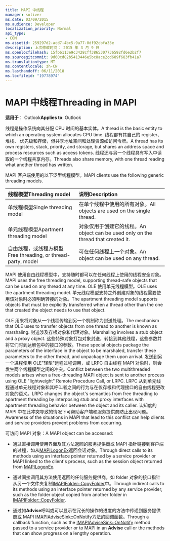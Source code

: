 ```yaml
---
title: MAPI 中线程
manager: soliver
ms.date: 03/09/2015
ms.audience: Developer
localization_priority: Normal
api_type:
- COM
ms.assetid: 259297d2-acd7-4bc5-9a77-0df92cbfa33e
description: 上次修改时间： 2015 年 3 月 9 日
ms.openlocfilehash: 15fb6113e9c3428cff3865307736592fd6e2b2f7
ms.sourcegitcommit: 9d60cd82b5413446e5bc8ace2cd689f683fb41a7
ms.translationtype: MT
ms.contentlocale: zh-CN
ms.lasthandoff: 06/11/2018
ms.locfileid: "19778974"
---
```

# <a name="threading-in-mapi"></a><span data-ttu-id="d0ea3-103">MAPI 中线程</span><span class="sxs-lookup"><span data-stu-id="d0ea3-103">Threading in MAPI</span></span>

  
  
<span data-ttu-id="d0ea3-104">**适用于**： Outlook</span><span class="sxs-lookup"><span data-stu-id="d0ea3-104">**Applies to**: Outlook</span></span> 
  
<span data-ttu-id="d0ea3-105">线程是操作系统向其分配 CPU 时间的基本实体。</span><span class="sxs-lookup"><span data-stu-id="d0ea3-105">A thread is the basic entity to which an operating system allocates CPU time.</span></span> <span data-ttu-id="d0ea3-106">线程都有其自己的 register、 堆栈、 优先级和存储，但共享地址空间和处理资源如访问令牌。</span><span class="sxs-lookup"><span data-stu-id="d0ea3-106">A thread has its own registers, stack, priority, and storage, but shares an address space and process resources such as access tokens.</span></span> <span data-ttu-id="d0ea3-107">线程还与另一个线程具有写入中读取的一个线程共享内存。</span><span class="sxs-lookup"><span data-stu-id="d0ea3-107">Threads also share memory, with one thread reading what another thread has written.</span></span>
  
<span data-ttu-id="d0ea3-108">MAPI 客户端使用的以下泛型线程模型。</span><span class="sxs-lookup"><span data-stu-id="d0ea3-108">MAPI clients use the following generic threading models.</span></span>
  
|<span data-ttu-id="d0ea3-109">**线程模型**</span><span class="sxs-lookup"><span data-stu-id="d0ea3-109">**Threading model**</span></span>|<span data-ttu-id="d0ea3-110">**说明**</span><span class="sxs-lookup"><span data-stu-id="d0ea3-110">**Description**</span></span>|
|:-----|:-----|
|<span data-ttu-id="d0ea3-111">单线程模型</span><span class="sxs-lookup"><span data-stu-id="d0ea3-111">Single threading model</span></span>  <br/> |<span data-ttu-id="d0ea3-112">在单个线程中使用的所有对象。</span><span class="sxs-lookup"><span data-stu-id="d0ea3-112">All objects are used on the single thread.</span></span>  <br/> |
|<span data-ttu-id="d0ea3-113">单元线程模型</span><span class="sxs-lookup"><span data-stu-id="d0ea3-113">Apartment threading model</span></span>  <br/> |<span data-ttu-id="d0ea3-114">对象仅用于创建它的线程。</span><span class="sxs-lookup"><span data-stu-id="d0ea3-114">An object can be used only on the thread that created it.</span></span>  <br/> |
|<span data-ttu-id="d0ea3-115">自由线程，或线程方模型</span><span class="sxs-lookup"><span data-stu-id="d0ea3-115">Free threading, or thread-party, model</span></span>  <br/> |<span data-ttu-id="d0ea3-116">可在任何线程上一个对象。</span><span class="sxs-lookup"><span data-stu-id="d0ea3-116">An object can be used on any thread.</span></span>  <br/> |
   
<span data-ttu-id="d0ea3-117">MAPI 使用自由线程模型中，支持随时都可以在任何线程上使用的线程安全对象。</span><span class="sxs-lookup"><span data-stu-id="d0ea3-117">MAPI uses the free threading model, supporting thread-safe objects that can be used on any thread at any time.</span></span> <span data-ttu-id="d0ea3-118">OLE 使用单元线程模型。</span><span class="sxs-lookup"><span data-stu-id="d0ea3-118">OLE uses the apartment threading model.</span></span> <span data-ttu-id="d0ea3-119">单元线程模型支持之外创建对象的线程需要使用该对象时必须明确转接的对象。</span><span class="sxs-lookup"><span data-stu-id="d0ea3-119">The apartment threading model supports objects that must be explicitly transferred when a thread other than the one that created the object needs to use that object.</span></span>
  
<span data-ttu-id="d0ea3-120">OLE 用来将对象从一个线程传输到另一个机制称为封送处理。</span><span class="sxs-lookup"><span data-stu-id="d0ea3-120">The mechanism that OLE uses to transfer objects from one thread to another is known as marshaling.</span></span> <span data-ttu-id="d0ea3-121">封送涉及存根对象和代理对象。</span><span class="sxs-lookup"><span data-stu-id="d0ea3-121">Marshaling involves a stub object and a proxy object.</span></span> <span data-ttu-id="d0ea3-122">这些特殊对象打包对象封送，转接到其他线程，这些参数并将它们时到达解包中的接口的参数。</span><span class="sxs-lookup"><span data-stu-id="d0ea3-122">These special objects package the parameters of the interface in the object to be marshaled, transfer these parameters to the other thread, and unpackage them upon arrival.</span></span> <span data-ttu-id="d0ea3-123">发送到另一个进程使用 OLE"轻型"远程过程调用，或 LRPC 自由线程 MAPI 对象时，则会发生两个线程模型之间的冲突。</span><span class="sxs-lookup"><span data-stu-id="d0ea3-123">Conflict between the two multithreaded models arises when a free-threading MAPI object is sent to another process using OLE "lightweight" Remote Procedure Call, or LRPC.</span></span> <span data-ttu-id="d0ea3-124">LRPC 从到单元线程通过单元线程对象和其呼叫者之间的行为与在仅存根和代理接口的自由线程更改对象的语义。</span><span class="sxs-lookup"><span data-stu-id="d0ea3-124">LRPC changes the object's semantics from free threading to apartment threading by interposing stub and proxy interfaces with apartment threading behavior between the object and its caller.</span></span> <span data-ttu-id="d0ea3-125">认知度的 MAPI 中在此冲突导致的情况下可帮助客户端和服务提供商防止出现问题。</span><span class="sxs-lookup"><span data-stu-id="d0ea3-125">Awareness of the situations in MAPI that lead to this conflict can help clients and service providers prevent problems from occurring.</span></span>
  
<span data-ttu-id="d0ea3-126">可访问 MAPI 对象：</span><span class="sxs-lookup"><span data-stu-id="d0ea3-126">A MAPI object can be accessed:</span></span>
  
- <span data-ttu-id="d0ea3-127">通过直接调用使用界面及其方法返回的服务提供商或 MAPI 指针链接到客户端的过程，如从[MAPILogonEx](mapilogonex.md)返回会话对象。</span><span class="sxs-lookup"><span data-stu-id="d0ea3-127">Through direct calls to its methods using an interface pointer returned by a service provider or MAPI linked to the client's process, such as the session object returned from [MAPILogonEx](mapilogonex.md).</span></span>
    
- <span data-ttu-id="d0ea3-128">通过间接调用其方法使用返回的任何服务提供商，如 folder 对象的接口指针从另一个文件夹复制[IMAPIFolder::CopyFolder](imapifolder-copyfolder.md)中。</span><span class="sxs-lookup"><span data-stu-id="d0ea3-128">Through indirect calls to its methods using an interface pointer returned by any service provider, such as the folder object copied from another folder in [IMAPIFolder::CopyFolder](imapifolder-copyfolder.md).</span></span>
    
- <span data-ttu-id="d0ea3-129">通过如**Advise**呼叫或可以显示在冗长的操作的进度的方法中传递到服务提供商或 MAPI [IMAPIAdviseSink::OnNotify](imapiadvisesink-onnotify.md)方法的回调函数。</span><span class="sxs-lookup"><span data-stu-id="d0ea3-129">Through a callback function, such as the [IMAPIAdviseSink::OnNotify](imapiadvisesink-onnotify.md) method passed to a service provider or to MAPI in an **Advise** call or the methods that can show progress on a lengthy operation.</span></span> 
    

